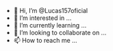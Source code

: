 - 👋 Hi, I’m @Lucas157oficial
- 👀 I’m interested in ...
- 🌱 I’m currently learning ...
- 💞️ I’m looking to collaborate on ...
- 📫 How to reach me ...

<!---
Lucas157oficial/Lucas157oficial is a ✨ special ✨ repository because its `README.md` (this file) appears on your GitHub profile.
You can click the Preview link to take a look at your changes.
--->
